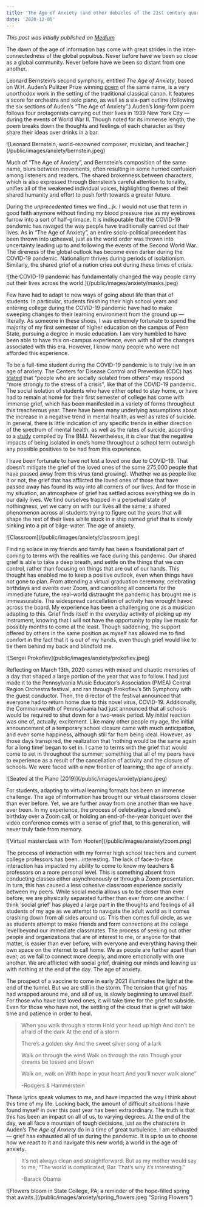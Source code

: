 ```yaml
---
title: 'The Age of Anxiety (and other debacles of the 21st century quaran-teen)'
date: '2020-12-05'
---
```


*This post was intially published on [Medium](https://medium.com/@davidmhutchinson/the-age-of-anxiety-and-other-debacles-of-the-21st-century-quaran-teen-60d265bbe751)*

The dawn of the age of information has come with great strides in the inter-connectedness of the global populous. Never before have we been so close as a global community. Never before have we been so distant from one another.

Leonard Bernstein’s second symphony, entitled *The Age of Anxiety*, based on W.H. Auden’s Pulitzer Prize winning [poem](http://assets.press.princeton.edu/chapters/i9412.pdf) of the same name, is a very unorthodox work in the setting of the traditional classical canon. It features a score for orchestra and solo piano, as well as a six-part outline (following the six sections of Auden’s “The Age of Anxiety”.) Auden’s long-form poem follows four protagonists carrying out their lives in 1939 New York City — during the events of World War II. Though noted for its immense length, the poem breaks down the thoughts and feelings of each character as they share their ideas over drinks in a bar.

<p>
![Leonard Bernstein, world-renowned composer, musician, and teacher.](/public/images/anxiety/bernstein.jpeg)
</p>

Much of “The Age of Anxiety”, and Bernstein’s composition of the same name, blurs between movements, often resulting in some hurried confusion among listeners and readers. The shared brokenness between characters, which is also expressed through Bernstein’s careful attention to tonality, unifies all of the weakened individual voices, highlighting themes of their shared humanity and effort to push forth towards a greater future.

During the *unprecedented* times we find…jk. I would not use that term in good faith anymore without finding my blood pressure rise as my eyebrows furrow into a sort of half-grimace. It is indisputable that the COVID-19 pandemic has ravaged the way people have traditionally carried out their lives. As in “The Age of Anxiety”, an entire socio-political precedent has been thrown into upheaval, just as the world order was thrown into uncertainty leading up to and following the events of the Second World War. The direness of the global outlook has become even darker during the COVID-19 pandemic. Nationalism thrives during periods of isolationism. Similarly, the shared grief of a nation cries out during these times of crisis.

<p>
![the COVID-19 pandemic has fundamentally changed the way people carry out their lives across the world.](/public/images/anxiety/masks.jpeg)
</p>

Few have had to adapt to new ways of going about life than that of students. In particular, students finishing their high school years and entering college during the COVID-19 pandemic have had to make sweeping changes to their learning environment from the ground up — literally. As someone in these shoes, I was extremely fortunate to spend the majority of my first semester of higher education on the campus of Penn State, pursuing a degree in music education. I am very humbled to have been able to have this on-campus experience, even with all of the changes associated with this era. However, I know many people who were not afforded this experience.

To be a full-time student during the COVID-19 pandemic is to truly live in an age of anxiety. The Centers for Disease Control and Prevention (CDC) has [stated](https://www.cdc.gov/coronavirus/2019-ncov/daily-life-coping/managing-stress-anxiety.html) that “people who are socially isolated from others” may respond “more strongly to the stress of a crisis”, like that of the COVID-19 pandemic. The social isolation of students who have either opted to stay home, or have had to remain at home for their first semester of college has come with immense grief, which has been manifested in a variety of forms throughout this treacherous year. There have been many underlying assumptions about the increase in a negative trend in mental health, as well as rates of suicide. In general, there is little indication of any specific trends in either direction of the spectrum of mental health, as well as the rates of suicide, according to a [study](https://www.bmj.com/content/371/bmj.m4352) compiled by The BMJ. Nevertheless, it is clear that the negative impacts of being isolated in one’s home throughout a school term outweigh any possible positives to be had from this experience.

I have been fortunate to have not lost a loved one due to COVID-19. That doesn’t mitigate the grief of the loved ones of the some 275,000 people that have passed away from this virus (and growing). Whether we as people like it or not, the grief that has afflicted the loved ones of those that have passed away has found its way into all corners of our lives. And for those in my situation, an atmosphere of grief has settled across everything we do in our daily lives. We find ourselves trapped in a perpetual state of nothingness, yet we carry on with our lives all the same; a shared phenomenon across all students trying to figure out the years that will shape the rest of their lives while stuck in a ship named grief that is slowly sinking into a pit of bilge-water. The age of anxiety.

<p>
![Classroom](/public/images/anxiety/classroom.jpeg)
</p>

Finding solace in my friends and family has been a foundational part of coming to terms with the realities we face during this pandemic. Our shared grief is able to take a deep breath, and settle on the things that we *can* control, rather than focusing on things that are out of our hands. This thought has enabled me to keep a positive outlook, even when things have not gone to plan. From attending a virtual graduation ceremony, celebrating birthdays and events over Zoom, and cancelling all concerts for the immediate future, the real-world distraught the pandemic has brought me is immeasurable. The widespread cancellation of activity has wrought havoc across the board. My experience has been a challenging one as a musician adapting to this. Grief finds itself in the everyday activity of picking up my instrument, knowing that I will not have the opportunity to play live music for possibly months to come at the least. Though saddening, the support offered by others in the same position as myself has allowed me to find comfort in the fact that it is out of my hands, even though grief would like to tie them behind my back and blindfold me.

<p>
![Sergei Prokofiev](public/images/anxiety/prokofiev.jpeg)
</p>

Reflecting on March 13th, 2020 comes with mixed and chaotic memories of a day that shaped a large portion of the year that was to follow. I had just made it to the Pennsylvania Music Educator’s Association (PMEA) Central Region Orchestra festival, and ran through Prokofiev’s 5th Symphony with the guest conductor. Then, the director of the festival announced that everyone had to return home due to this novel virus, COVID-19. Additionally, the Commonwealth of Pennsylvania had just announced that all schools would be required to shut down for a two-week period. My initial reaction was one of, actually, excitement. Like many other people my age, the initial announcement of a temporary school closure came with much anticipation, and even some happiness, although still far from being ideal. However, as those days transpired, the realization that ‘nothing would be the same again for a long time’ began to set in. I came to terms with the grief that would come to set in throughout the summer; something that all of my peers have to experience as a result of the cancellation of activity and the closure of schools. We were faced with a new frontier of learning; the age of anxiety.

<p>
![Seated at the Piano (2019)](/public/images/anxiety/piano.jpeg)
</p>

For students, adapting to virtual learning formats has been an immense challenge. The age of information has brought our virtual classrooms closer than ever before. Yet, we are further away from one another than we have ever been. In my experience, the process of celebrating a loved one’s birthday over a Zoom call, or holding an end-of-the-year banquet over the video conference comes with a sense of grief that, to this generation, will never truly fade from memory.

<p>
![Virtual masterclass with Tom Hooten](/public/images/anxiety/zoom.png)
</p>

The process of interaction with my former high school teachers and current college professors has been…interesting. The lack of face-to-face interaction has impacted my ability to come to know my teachers & professors on a more personal level. This is something absent from conducting classes either asynchronously or through a Zoom presentation. In turn, this has caused a less cohesive classroom experience socially between my peers. While social media allows us to be closer than ever before, we are physically separated further than ever from one another. I think ‘social grief’ has played a large part in the thoughts and feelings of all students of my age as we attempt to navigate the adult world as it comes crashing down from all sides around us. This then comes full circle, as we as students attempt to make friends and form connections at the college level beyond our immediate classmates. The process of seeking out other people and organizations that are of interest to me, or anyone for that matter, is easier than ever before, with everyone and everything having their own space on the internet to call home. We as people are further apart than ever, as we fail to connect more deeply, and more emotionally with one another. We are afflicted with social grief, draining our minds and leaving us with nothing at the end of the day. The age of anxiety.

The prospect of a vaccine to come in early 2021 illuminates the light at the end of the tunnel. But we are still in the storm. The tension that grief has had wrapped around me, and all of us, is slowly beginning to unravel itself. For those who have lost loved ones, it will take time for the grief to subside. Even for those who have not, the settling of the cloud that is grief will take time and patience in order to heal.

> When you walk through a storm
> Hold your head up high
> And don’t be afraid of the dark
> At the end of a storm
>
> There’s a golden sky
> And the sweet silver song of a lark
>
> Walk on through the wind
> Walk on through the rain
> Though your dreams be tossed and blown
>
> Walk on, walk on
> With hope in your heart
> And you’ll never walk alone”
>
>   -Rodgers & Hammerstein

These lyrics speak volumes to me, and have impacted the way I think about this time of my life. Looking back, the amount of difficult situations I have found myself in over this past year has been extraordinary. The truth is that this has been an impact on all of us, to varying degrees. At the end of the day, we all face a mountain of tough decisions, just as the characters in Auden’s *The Age of Anxiety* do in a time of great turbulence. I am exhausted — grief has exhausted all of us during the pandemic. It is up to us to choose how we react to it and navigate this new world; a world in the age of anxiety.

>It’s not always clean and straightforward. But as my mother would say to me, “The world is complicated, Bar. That’s why it’s interesting.”
>
>   -Barack Obama

<p>
![Flowers bloom in State College, PA; a reminder of the hope-filled spring that awaits.](/public/images/anxiety/spring_flowers.jpeg "Spring Flowers")
</p>